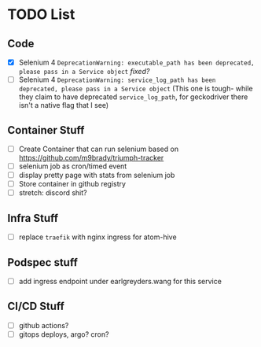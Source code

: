 # TODO List

## Code
- [x] Selenium 4 `DeprecationWarning: executable_path has been deprecated, please pass in a Service object` _fixed?_
- [ ] Selenium 4 `DeprecationWarning: service_log_path has been deprecated, please pass in a Service object`
(This one is tough- while they claim to have deprecated `service_log_path`, for geckodriver there isn't a native flag that I see)

## Container Stuff
- [ ] Create Container that can run selenium based on https://github.com/m9brady/triumph-tracker
- [ ] selenium job as cron/timed event
- [ ] display pretty page with stats from selenium job
- [ ] Store container in github registry
- [ ] stretch: discord shit?

## Infra Stuff
- [ ] replace `traefik` with nginx ingress for atom-hive

## Podspec stuff
- [ ] add ingress endpoint under earlgreyders.wang for this service

## CI/CD Stuff
- [ ] github actions?
- [ ] gitops deploys, argo? cron?
